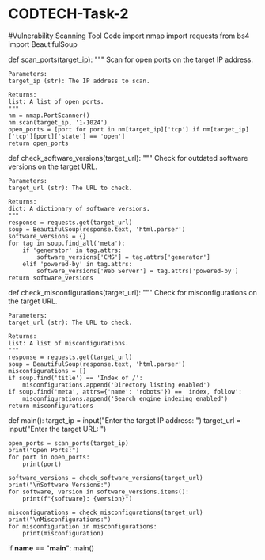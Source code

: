 # CODTECH-Task-2
#Vulnerability Scanning Tool Code
import nmap
import requests
from bs4 import BeautifulSoup

def scan_ports(target_ip):
    """
    Scan for open ports on the target IP address.

    Parameters:
    target_ip (str): The IP address to scan.

    Returns:
    list: A list of open ports.
    """
    nm = nmap.PortScanner()
    nm.scan(target_ip, '1-1024')
    open_ports = [port for port in nm[target_ip]['tcp'] if nm[target_ip]['tcp'][port]['state'] == 'open']
    return open_ports

def check_software_versions(target_url):
    """
    Check for outdated software versions on the target URL.

    Parameters:
    target_url (str): The URL to check.

    Returns:
    dict: A dictionary of software versions.
    """
    response = requests.get(target_url)
    soup = BeautifulSoup(response.text, 'html.parser')
    software_versions = {}
    for tag in soup.find_all('meta'):
        if 'generator' in tag.attrs:
            software_versions['CMS'] = tag.attrs['generator']
        elif 'powered-by' in tag.attrs:
            software_versions['Web Server'] = tag.attrs['powered-by']
    return software_versions

def check_misconfigurations(target_url):
    """
    Check for misconfigurations on the target URL.

    Parameters:
    target_url (str): The URL to check.

    Returns:
    list: A list of misconfigurations.
    """
    response = requests.get(target_url)
    soup = BeautifulSoup(response.text, 'html.parser')
    misconfigurations = []
    if soup.find('title') == 'Index of /':
        misconfigurations.append('Directory listing enabled')
    if soup.find('meta', attrs={'name': 'robots'}) == 'index, follow':
        misconfigurations.append('Search engine indexing enabled')
    return misconfigurations

def main():
    target_ip = input("Enter the target IP address: ")
    target_url = input("Enter the target URL: ")

    open_ports = scan_ports(target_ip)
    print("Open Ports:")
    for port in open_ports:
        print(port)

    software_versions = check_software_versions(target_url)
    print("\nSoftware Versions:")
    for software, version in software_versions.items():
        print(f"{software}: {version}")

    misconfigurations = check_misconfigurations(target_url)
    print("\nMisconfigurations:")
    for misconfiguration in misconfigurations:
        print(misconfiguration)

if __name__ == "__main__":
    main()
